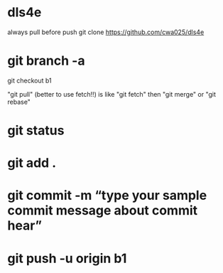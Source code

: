 # dls4e
always pull before push
git clone https://github.com/cwa025/dls4e

# git branch -a
git checkout b1

"git pull" (better to use fetch!!)
is like
"git fetch"
then
"git merge" or "git rebase"


# git status
# git add  .
# git commit -m “type your sample commit message about commit hear”
# git push -u origin b1

